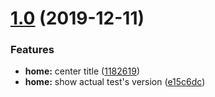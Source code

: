 # [1.0](https://github.com/punix81/punix/browse?at=1.0) (2019-12-11)


### Features

* **home:** center title ([1182619](https://github.com/punix81/punix/commits/1182619))
* **home:** show actual test's version ([e15c6dc](https://github.com/punix81/punix/commits/e15c6dc))


